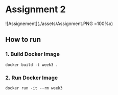 # Assignment 2

![Assignement](./assets/Assignment.PNG =100%x)
## How to run
### 1. Build Docker Image
```
docker build -t week3 .
```

### 2. Run Docker Image
```
docker run -it --rm week3
```